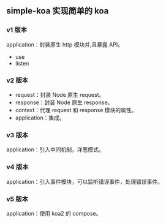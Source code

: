 ## simple-koa 实现简单的 koa

### v1 版本

application：封装原生 http 模块并,且暴露 API。

- use
- listen

### v2 版本

- request：封装 Node 原生 request。
- response：封装 Node 原生 response。
- context：代理 request 和 response 模块的属性。
- application：集成。

### v3 版本

application：引入中间机制，洋葱模式。

### v4 版本

application：引入事件模块，可以监听错误事件，处理错误事件。

### v5 版本

application：使用 koa2 的 compose。
